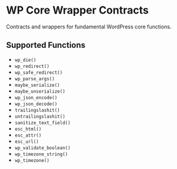 # WP Core Wrapper Contracts

Contracts and wrappers for fundamental WordPress core functions.

## Supported Functions

- `wp_die()`
- `wp_redirect()`
- `wp_safe_redirect()`
- `wp_parse_args()`
- `maybe_serialize()`
- `maybe_unserialize()`
- `wp_json_encode()`
- `wp_json_decode()`
- `trailingslashit()`
- `untrailingslashit()`
- `sanitize_text_field()`
- `esc_html()`
- `esc_attr()`
- `esc_url()`
- `wp_validate_boolean()`
- `wp_timezone_string()`
- `wp_timezone()`